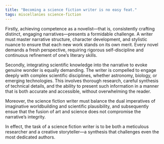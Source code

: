 ```yaml
---
title: "Becoming a science fiction writer is no easy feat."
tags: miscellanies science-fiction
---
```



Firstly, achieving competence as a novelist—that is, consistently crafting distinct, engaging narratives—presents a formidable challenge. A writer must master narrative structure, character development, and stylistic nuance to ensure that each new work stands on its own merit. Every novel demands a fresh perspective, requiring rigorous self-discipline and continuous refinement of one’s literary skills.

Secondly, integrating scientific knowledge into the narrative to evoke genuine wonder is equally demanding. The writer is compelled to engage deeply with complex scientific disciplines, whether astronomy, biology, or emerging technologies. This involves thorough research, careful synthesis of technical details, and the ability to present such information in a manner that is both accurate and accessible, without overwhelming the reader.

Moreover, the science fiction writer must balance the dual imperatives of imaginative worldbuilding and scientific plausibility, and subsequently ensue that the fusion of art and science does not compromise the narrative’s integrity. 

In effect, the task of a science fiction writer is to be both a meticulous researcher and a creative storyteller—a synthesis that challenges even the most dedicated authors.
